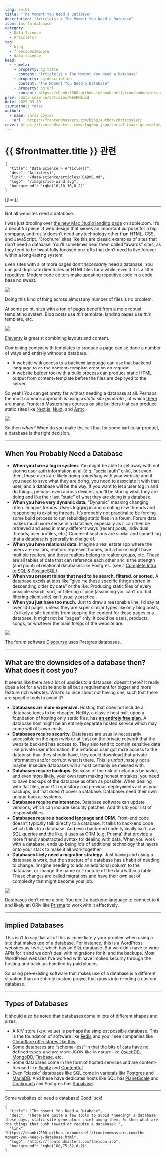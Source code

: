 ```yaml
---
lang: en-US
title: "The Moment You Need a Database"
description: "Article(s) > The Moment You Need a Database"
icon: fas fa-database
category:
  - Data Science
  - Article(s)
tag:
  - blog
  - freecodecamp.org
  - data-science
head:
  - - meta:
    - property: og:title
      content: "Article(s) > The Moment You Need a Database"
    - property: og:description
      content: "The Moment You Need a Database"
    - property: og:url
      content: https://chanhi2000.github.io/bookshelf/frontendmasters.com/the-moment-you-need-a-database.html
prev: /data-science/articles/README.md
date: 2025-03-10
isOriginal: false
author:
  - name: Chris Coyier
    url : https://frontendmasters.com/blog/author/chriscoyier/
cover: https://frontendmasters.com/blog/wp-json/social-image-generator/v1/image/5273
---
```


# {{ $frontmatter.title }} 관련

```component VPCard
{
  "title": "Data Science > Article(s)",
  "desc": "Article(s)",
  "link": "/data-science/articles/README.md",
  "logo": "/images/ico-wind.svg",
  "background": "rgba(10,10,10,0.2)"
}
```

[[toc]]

---

<SiteInfo
  name="The Moment You Need a Database"
  desc="There are quite a few tools to avoid *needing* a database these days, static site generators chief among them. So then what are the things that push toward or require a database? "
  url="https://frontendmasters.com/blog/the-moment-you-need-a-database/"
  logo="https://frontendmasters.com/favicon.ico"
  preview="https://frontendmasters.com/blog/wp-json/social-image-generator/v1/image/5273"/>

Not all websites need a database.

I was just drooling over [<VPIcon icon="fa-brands fa-apple"/>the new Mac Studio landing page](https://apple.com/mac-studio/) on apple.com. It’s a beautiful piece of web design that serves an important purpose for a big company, and really doesn’t need any technology other than HTML, CSS, and JavaScript. “Brochure” sites like this are classic examples of sites that don’t need a database. You’ll sometimes hear them called “awards” sites, as they tend to be beautifully focused one-offs that don’t need to live forever within a long-lasting system.

Even sites with a lot more pages don’t *necessarily* need a database. You can just duplicate directories or HTML files for a while, even if it is a little repetitive. Modern code editors make updating repetitive code in a code base no sweat.

![](https://i0.wp.com/frontendmasters.com/blog/wp-content/uploads/2025/03/Screenshot-2025-03-10-at-8.53.45%E2%80%AFAM.png?resize=728%2C342&ssl=1)

Doing this kind of thing across almost any number of files is no problem.

At some point, sites with a ton of pages benefit from a more robust templating system. Blog posts use *this* template, landing pages use *this* template, etc.

![](https://i0.wp.com/frontendmasters.com/blog/wp-content/uploads/2025/03/Screenshot-2025-03-10-at-9.04.52%E2%80%AFAM.png?resize=1024%2C501&ssl=1)

[<VPIcon icon="fas fa-globe"/>Eleventy](https://11ty.dev/docs/layouts/) is great at combining layouts and content.

Combining content with templates to produce a page can be done a number of ways and entirely without a database.

- A website with access to a backend language can use that backend language to do the content+template creation on request.
- A website builder tool with a build process can produce static HTML output from content+template before the files are deployed to the server.

So yeah! You can get pretty far without needing a database at all. Perhaps the most common approach is using a *static site generator*, of which [<VPIcon icon="fas fa-globe"/>there are many](https://jamstack.org/generators/). Frontend Masters has courses on site builders that can produce static sites like [<VPIcon icon="fas fa-globe"/>Next.js](https://frontendmasters.com/courses/next-js-v3/), [<VPIcon icon="fas fa-globe"/>Nuxt](https://frontendmasters.com/courses/nuxt/), and [<VPIcon icon="fas fa-globe"/>Astro](https://frontendmasters.com/courses/astro/).

![](https://i0.wp.com/frontendmasters.com/blog/wp-content/uploads/2025/03/Screenshot-2025-03-10-at-12.58.57%E2%80%AFPM.png?resize=1024%2C860&ssl=1)

So then *when?* When do you make the call that for some particular product, a database is the right decision.

---

## When You Probably Need a Database

- **When you have a log in system**. You might be able to get away with not storing user auth information at all (e.g. “social auth” only), but even then, those users are likely *doing something* with your website and if you need to save what they are doing, you need to associate it with that user, and a database will be the way. If you want to let a user log in and do things, perhaps even across devices, you’ll be storing what they are doing and like their last “state” of what they are doing in a database.
- **When you have very dynamic data.** “Dynamic” meaning changing often. Imagine *forums*. Users logging in and creating new threads and responding to existing threads. It’s probably not practical to be forcing some build process to run rebuilding static files in a forum. Forum data makes much more sense in a database, especially as it can then be retrieved and used in many different ways (recent posts, individual threads, user profiles, etc.) Comment sections are similar and something that a database is generally in charge of.
- **When you have relational data.** Imagine a real estate app where the users are realtors, realtors represent homes, but a home might have multiple realtors, and those realtors belong to realtor groups, etc. These are all tables of data that can reference each other and is the strength (and point) of relational databases like Postgres. (see a [<VPIcon icon="fas fa-globe"/>Complete Intro to SQL & PostgreSQL](https://frontendmasters.com/courses/sql/))
- **When you present things that need to be search, filtered, or sorted.** A database excels at jobs like “give me these specific things sorted in descending order by date” or the like. Producing static files of every possible search, sort, or filtering choice (assuming you can’t do that filtering client side) isn’t usually practical.
- **When you just have too much.** Just to draw a reasonable line, I’d say at over 100 pages, unless they are super similar types like only blog posts, it’s likely a site benefits from keeping the content for those pages in a database. It might not be “pages” only, it could be users, products, songs, or whatever the main *things* of the website are.

![](https://i0.wp.com/frontendmasters.com/blog/wp-content/uploads/2025/03/Screenshot-2025-03-10-at-3.27.59%E2%80%AFPM.png?resize=1024%2C668&ssl=1)

The forum software [<VPIcon icon="fas fa-globe"/>Discourse](https://discourse.org/about) uses Postgres databases.

---

## What are the downsides of a database then? What does it cost you?

It seems like there are a lot of upsides to a database, doesn’t there? It really does a lot for a website and is all but a requirement for bigger and more feature rich websites. What’s so nice about *not* having one, such that there are specific tools to avoid it?

- **Databases are more expensive.** Hosting that does not include a database tends to be cheaper. Netlify, a classic host built upon a foundation of hosting only static files, has [**an entirely free plan**](/frontendmasters.com/\netlify-free-plan.md). A database host might be an entirely separate hosted service which may come with it’s own costs.
- **Databases require security.** Databases are usually necessarily accessible on the open web or at least on the private network that the website backend has access to. They also tend to contain sensitive data like private user information. If a nefarious user got more access to the database than they should have, they could download that private information and/or corrupt what is there. This is unfortunately not a maybe. Insecure databases will almost certainly be messed with.
- **Databases require backups.** Because of the risk of nefarious behavior, and even more likely, your own team making honest mistakes, you need to have backups of the database as often as possible. When dealing with flat files, your Git repository and previous deployments act as your backups, but that doesn’t cover a database. Databases need their own unique backup systems.
- **Databases require maintenance.** Database software can update versions, which can include security patches. Add this to your list of responsibilities.
- **Databases require a backend language and ORM.** Front-end code doesn’t typically talk directly to a database. It talks to back-end code which talks to a database. And even back-end code typically isn’t raw SQL queries and the like, it uses an ORM (e.g. [<VPIcon icon="fas fa-globe"/>Prisma](https://frontendmasters.com/courses/fullstack-app-next-v3/setup-prisma-orm/)) that provide a more friendly abstracted syntax for dealing with data. When you work with a database, ends up being lots of additional technology that layers onto your stack to make it all work together.
- **Databases likely need a migration strategy.** Just having and using a database is work, but the structure of a database has a habit of needing to change. Imagine needing to add an additional column to the database, or change the name or structure of the data within a table. These changes are called migrations and have their own set of complexity that might become your job.

![](https://i0.wp.com/frontendmasters.com/blog/wp-content/uploads/2025/03/Screenshot-2025-03-10-at-3.29.44%E2%80%AFPM.png?resize=1024%2C697&ssl=1)

Databases don’t come alone. You need a backend language to connect to it and likely an ORM like [<VPIcon icon="fas fa-globe"/>Prisma](https://prisma.io/) to work with it effectively.

---

## Implied Databases

This isn’t to say that all of this is immediately your problem when using a site that makes use of a database. For instance, this is a WordPress websites as I write, which has an SQL database. But we didn’t have to write APIs for it and we don’t deal with migrations for it, and the backups. Most WordPress websites I’ve worked with have implied security through the hosting and backups handled by paid plugins.

So using pre-existing software that makes use of a database is a different situation than an entirely custom project that grows into needing a custom database.

---

## Types of Databases

It should also be noted that databases come in lots of different shapes and sizes.

- A K:V store (key: value) is perhaps the simplest possible database. This is the foundation of software like [<VPIcon icon="iconfont icon-redis"/>Redis](https://redis.io/) and you’ll see companies like [<VPIcon icon="iconfont icon-cloudflare"/>Cloudflare offer stores like this.](https://developers.cloudflare.com/kv/concepts/how-kv-works/)
- Some databases are “schema-less” in that the bits of data have no defined types, and are more JSON-like in nature like [<VPIcon icon="fas fa-globe"/>CouchDB](https://couchdb.apache.org/), [<VPIcon icon="iconfont icon-mongodb"/>MongoDB](https://mongodb.com/), [<VPIcon icon="iconfont icon-firebase"/>Firebase](https://firebase.google.com/products/realtime-database), etc.
- Some databases come in the form of hosted services and are content-focused like [<VPIcon icon="fas fa-globe"/>Sanity](https://sanity.io/) and [<VPIcon icon="fas fa-globe"/>Contentful](https://contentful.com/).
- Even “classic” databases like SQL come in varietals like [<VPIcon icon="fa-brands fa-google"/>Postgres](https://google.com/search?q=postgres&udm=14) and [<VPIcon icon="iconfont icon-mariadb"/>MariaDB](https://mariadb.org/). And these have dedicated hosts like SQL has [PlanetScale](https://planetscale.com/#vitess) and [<VPIcon icon="iconfont icon-cockroachdb"/>Cockroach](https://cockroachlabs.com/) and Postgres has [<VPIcon icon="iconfont icon-supabase"/>Supabase](https://supabase.com/).

---

Some websites *do* need a database! Good luck!

<!-- TODO: add ARTICLE CARD -->
```component VPCard
{
  "title": "The Moment You Need a Database",
  "desc": "There are quite a few tools to avoid *needing* a database these days, static site generators chief among them. So then what are the things that push toward or require a database? ",
  "link": "https://chanhi2000.github.io/bookshelf/frontendmasters.com/the-moment-you-need-a-database.html",
  "logo": "https://frontendmasters.com/favicon.ico",
  "background": "rgba(188,75,52,0.2)"
}
```
